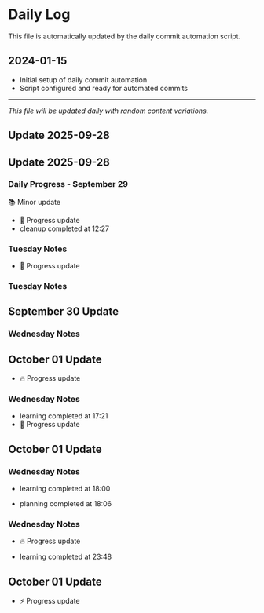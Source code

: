 # Daily Log

This file is automatically updated by the daily commit automation script.

## 2024-01-15
- Initial setup of daily commit automation
- Script configured and ready for automated commits

---

*This file will be updated daily with random content variations.*

## Update 2025-09-28
## Update 2025-09-28
### Daily Progress - September 29
📚 Minor update

- 📝 Progress update
- cleanup completed at 12:27
### Tuesday Notes

- 🚀 Progress update
### Tuesday Notes
## September 30 Update

### Wednesday Notes
## October 01 Update
- 🔥 Progress update

### Wednesday Notes
- learning completed at 17:21
- 📝 Progress update

## October 01 Update
### Wednesday Notes
- learning completed at 18:00

- planning completed at 18:06
### Wednesday Notes
- 🔥 Progress update

- learning completed at 23:48
## October 01 Update
- ⚡ Progress update

